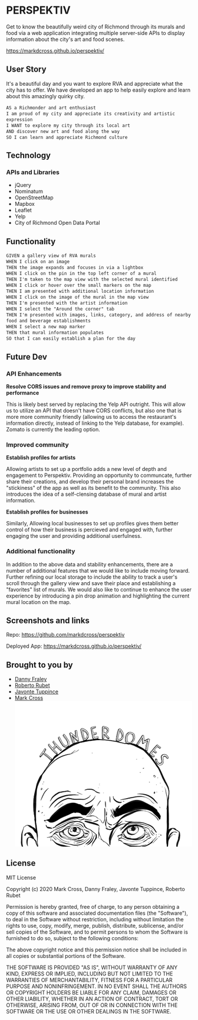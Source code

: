 # PERSPEKTIV

Get to know the beautifully weird city of Richmond through its murals and food via a web application integrating multiple server-side APIs to display information about the city's art and food scenes.

https://markdcross.github.io/perspektiv/

## User Story
It's a beautiful day and you want to explore RVA and appreciate what the city has to offer. We have developed an app to help easily explore and learn about this amazingly quirky city.
``` 
AS a Richmonder and art enthusiast 
I am proud of my city and appreciate its creativity and artistic expression
I WANT to explore my city through its local art
AND discover new art and food along the way
SO I can learn and appreciate Richmond culture
```

## Technology

### APIs and Libraries
-   jQuery
-   Nominatum 
-   OpenStreetMap
-   Mapbox
-   Leaflet
-   Yelp
-   City of Richmond Open Data Portal

## Functionality
```
GIVEN a gallery view of RVA murals
WHEN I click on an image
THEN the image expands and focuses in via a lightbox
WHEN I click on the pin in the top left corner of a mural
THEN I'm taken to the map view with the selected mural identified
WHEN I click or hover over the small markers on the map
THEN I am presented with additional location information
WHEN I click on the image of the mural in the map view
THEN I'm presented with the artist information
WHEN I select the "Around the corner" tab
THEN I'm presented with images, links, category, and address of nearby food and beverage establishments
WHEN I select a new map marker 
THEN that mural information populates
SO that I can easily establish a plan for the day
```

## Future Dev

### API Enhancements

**Resolve CORS issues and remove proxy to improve stability and performance**

This is likely best served by replacing the Yelp API outright. This will allow us to utilize an API that doesn't have CORS conflicts, but also one that is more more community friendly (allowing us to access the restaurant's information directly, instead of linking to the Yelp database, for example). Zomato is currently the leading option.

### Improved community

**Establish profiles for artists**

Allowing artists to set up a portfolio adds a new level of depth and engagement to Perspektiv. Providing an opportunity to communcate, further share their creations, and develop their personal brand increases the "stickiness" of the app as well as its benefit to the community. This also introduces the idea of a self-clensing database of mural and artist information. 

**Establish profiles for businesses**

Similarly, Allowing local businesses to set up profiles gives them better control of how their business is percieved and engaged with, further engaging the user and providing additional userfulness. 

### Additional functionality

In addition to the above data and stability enhancements, there are a number of additional features that we would like to include moving forward. Further refining our local storage to include the ability to track a user's scroll through the gallery view and save their place and establishing a "favorites" list of murals. We would also like to continue to enhance the user experience by introducing a pin drop animation and highlighting the current mural location on the map.

## Screenshots and links
Repo: https://github.com/markdcross/perspektiv

Deployed App: https://markdcross.github.io/perspektiv/

## Brought to you by
- [Danny Fraley](https://github.com/dannyfraley "Visit Danny's GitHub")
- [Roberto Rubet](https://github.com/Bertodemus "Visit Berto's GitHub")
- [Javonte Tuppince](https://github.com/Tuppince24 "Visit Javonte's GitHub")
- [Mark Cross](https://github.com/markdcross "Visit Mark's GitHub")
![Logo](./assets/images/Tdface900T.png)

## License
MIT License

Copyright (c) 2020 Mark Cross, Danny Fraley, Javonte Tuppince, Roberto Rubet

Permission is hereby granted, free of charge, to any person obtaining a copy
of this software and associated documentation files (the "Software"), to deal
in the Software without restriction, including without limitation the rights
to use, copy, modify, merge, publish, distribute, sublicense, and/or sell
copies of the Software, and to permit persons to whom the Software is
furnished to do so, subject to the following conditions:

The above copyright notice and this permission notice shall be included in all
copies or substantial portions of the Software.

THE SOFTWARE IS PROVIDED "AS IS", WITHOUT WARRANTY OF ANY KIND, EXPRESS OR
IMPLIED, INCLUDING BUT NOT LIMITED TO THE WARRANTIES OF MERCHANTABILITY,
FITNESS FOR A PARTICULAR PURPOSE AND NONINFRINGEMENT. IN NO EVENT SHALL THE
AUTHORS OR COPYRIGHT HOLDERS BE LIABLE FOR ANY CLAIM, DAMAGES OR OTHER
LIABILITY, WHETHER IN AN ACTION OF CONTRACT, TORT OR OTHERWISE, ARISING FROM,
OUT OF OR IN CONNECTION WITH THE SOFTWARE OR THE USE OR OTHER DEALINGS IN THE
SOFTWARE.
